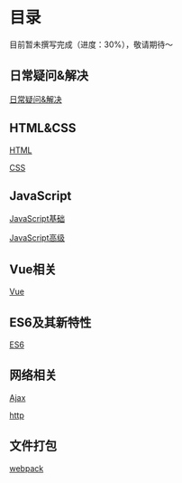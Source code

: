 # 目录

目前暂未撰写完成（进度：30%），敬请期待～
## 日常疑问&解决
[日常疑问&解决](daily.md)

## HTML&CSS
[HTML](./html.md)

[CSS](./css.md)

<!-- 
|  ⭐️[基础](../frontEnd/00-HTML&CSS/README.md) |  [h5c3新特性](html.md#h5c3的新特性) |  [盒子水平垂直居中](css.md#使一个盒子水平垂直居中) | [圣杯布局](css.md#双飞翼-圣杯-布局)  |  [CSS盒模型](./css.md#css的盒模型) |  [CSS权重](css.md#css选择器优先级和权重) |
|:---|:---|:---|:---|:---|:---|
|   |   |   |   |   |   |
|   |   |   |   |   |   |
|   |   |   |   |   |   | -->

## JavaScript
[JavaScript基础](./JavaScript_basic.md)

[JavaScript高级](./JavaScript_pro)


## Vue相关
[Vue](./Vue.md)
<!-- [Vue](../../docs/interview/#Vue) -->

<!-- [Vue](./Vue) -->


<!-- [Vue_test](docs\interview\Vue) -->
## ES6及其新特性
[ES6](./ES6)


## 网络相关
[Ajax](./Ajax)

[http](./http.md)


## 文件打包
[webpack](./Webpack)


<!--
 * @Description: 
 * @Author: Lillian
 * @Date: 2021-12-19 17:10:08
 * @LastEditTime: 2022-03-08 00:54:55
 * Copyright (c) 2022 by Lillian, All Rights Reserved. 
-->